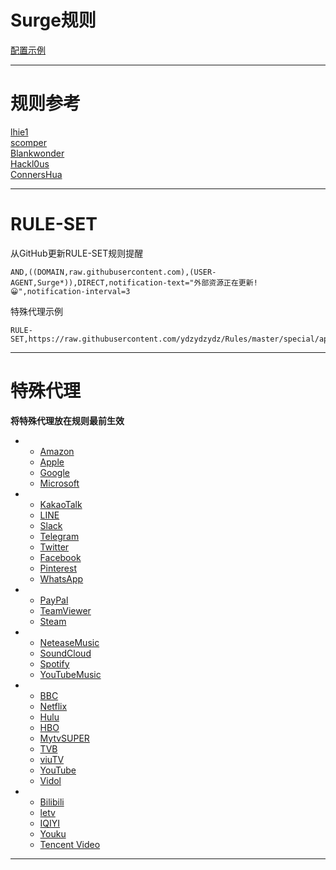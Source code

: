 # Surge规则

[配置示例](https://raw.githubusercontent.com/ydzydzydz/Rules/master/surge.conf)

----
# 规则参考

[lhie1](https://github.com/lhie1/Rules)   
[scomper](https://github.com/scomper/surge-list)  
[Blankwonder](https://github.com/Blankwonder/surge-list)  
[Hackl0us](https://github.com/Hackl0us/SS-Rule-Snippet)  
[ConnersHua](https://github.com/ConnersHua/Profiles)  

----
# RULE-SET
从GitHub更新RULE-SET规则提醒
```
AND,((DOMAIN,raw.githubusercontent.com),(USER-AGENT,Surge*)),DIRECT,notification-text="外部资源正在更新!😀",notification-interval=3
```
特殊代理示例
```
RULE-SET,https://raw.githubusercontent.com/ydzydzydz/Rules/master/special/apple.list,DIRECT
```
----
# 特殊代理
**将特殊代理放在规则最前生效**  

*  
  * [Amazon](https://raw.githubusercontent.com/ydzydzydz/Rules/master/special/amazon.list)  
  * [Apple](https://raw.githubusercontent.com/ydzydzydz/Rules/master/special/apple.list)  
  * [Google](https://raw.githubusercontent.com/ydzydzydz/Rules/master/special/google.list)  
  * [Microsoft](https://raw.githubusercontent.com/ydzydzydz/Rules/master/special/microsoft.list)  


*   
  * [KakaoTalk](https://raw.githubusercontent.com/ydzydzydz/Rules/master/special/kakaotalk.list)  
  * [LINE](https://raw.githubusercontent.com/ydzydzydz/Rules/master/special/line.list)  
  * [Slack](https://raw.githubusercontent.com/ydzydzydz/Rules/master/special/slack.list)  
  * [Telegram](https://raw.githubusercontent.com/ydzydzydz/Rules/master/special/telegram.list)  
  * [Twitter](https://raw.githubusercontent.com/ydzydzydz/Rules/master/special/twitter.list)  
  * [Facebook](https://raw.githubusercontent.com/ydzydzydz/Rules/master/special/facebook.list)  
  * [Pinterest](https://raw.githubusercontent.com/ydzydzydz/Rules/master/special/pinterest.list)  
  * [WhatsApp](https://raw.githubusercontent.com/ydzydzydz/Rules/master/special/whatsapp.list)  


*  
  * [PayPal](https://raw.githubusercontent.com/ydzydzydz/Rules/master/special/paypal.list)    
  * [TeamViewer](https://raw.githubusercontent.com/ydzydzydz/Rules/master/special/teamviewer.list)  
  * [Steam](https://raw.githubusercontent.com/ydzydzydz/Rules/master/special/steam.list)  


*  
  * [NeteaseMusic](https://raw.githubusercontent.com/ydzydzydz/Rules/master/special/neteasemusic.list)  
  * [SoundCloud](https://raw.githubusercontent.com/ydzydzydz/Rules/master/special/soundcloud.list)  
  * [Spotify](https://raw.githubusercontent.com/ydzydzydz/Rules/master/special/spotify.list)  
  * [YouTubeMusic](https://raw.githubusercontent.com/ydzydzydz/Rules/master/special/youtubemusic.list)  


*  
  * [BBC](https://raw.githubusercontent.com/ydzydzydz/Rules/master/special/bbc.list)  
  * [Netflix](https://raw.githubusercontent.com/ydzydzydz/Rules/master/special/netflix.list)  
  * [Hulu](https://raw.githubusercontent.com/ydzydzydz/Rules/master/special/hulu.list)  
  * [HBO](https://raw.githubusercontent.com/ydzydzydz/Rules/master/special/hbo.list)  
  * [MytvSUPER](https://raw.githubusercontent.com/ydzydzydz/Rules/master/special/mytvsuper.list)  
  * [TVB](https://raw.githubusercontent.com/ydzydzydz/Rules/master/special/tvb.list)  
  * [viuTV](https://raw.githubusercontent.com/ydzydzydz/Rules/master/special/viutv.list)  
  * [YouTube](https://raw.githubusercontent.com/ydzydzydz/Rules/master/special/youtube.list)  
  * [Vidol](https://raw.githubusercontent.com/ydzydzydz/Rules/master/special/vidol.list)  


*  
  * [Bilibili](https://raw.githubusercontent.com/ydzydzydz/Rules/master/special/bilibili.list)  
  * [letv](https://raw.githubusercontent.com/ydzydzydz/Rules/master/special/letv.list)  
  * [IQIYI](https://raw.githubusercontent.com/ydzydzydz/Rules/master/special/iqiyi.list)  
  * [Youku](https://raw.githubusercontent.com/ydzydzydz/Rules/master/special/youku.list)  
  * [Tencent Video](https://raw.githubusercontent.com/ydzydzydz/Rules/master/special/tencentvideo.list)  


----
